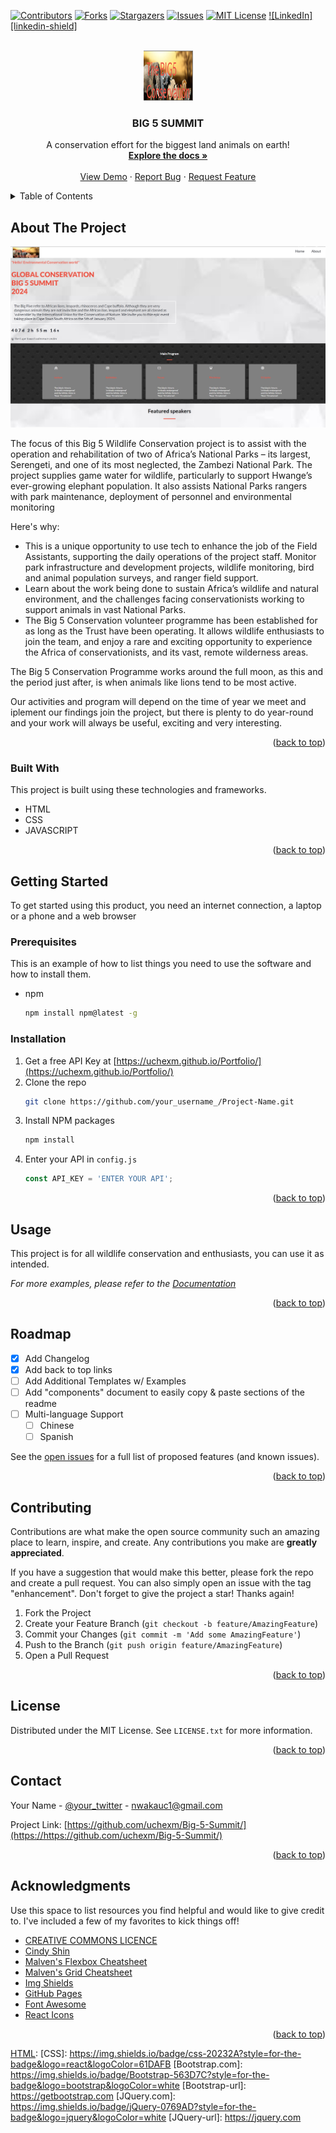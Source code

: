 
[![Contributors][contributors-shield]][contributors-url]
[![Forks][forks-shield]][forks-url]
[![Stargazers][stars-shield]][stars-url]
[![Issues][issues-shield]][issues-url]
[![MIT License][license-shield]][license-url]
[![LinkedIn][linkedin-shield]][linkedin-url]



<!-- PROJECT LOGO -->
<br />
<div align="center">
  <a href="https://https://github.com/uchexm/Big-5-Summit/tree/Homepage">
    <img src="images/logo.png" alt="Logo" width="80" height="80">
  </a>

  <h3 align="center">BIG 5 SUMMIT</h3>

  <p align="center">
    A conservation effort for the biggest land animals on earth!
    <br />
    <a href="https://https://github.com/uchexm/Big-5-Summit/tree/Homepage"><strong>Explore the docs »</strong></a>
    <br />
    <br />
    <a href="https://https://github.com/uchexm/Big-5-Summit/tree/Homepage">View Demo</a>
    ·
    <a href="https://https://github.com/uchexm/Big-5-Summit/tree/Homepage/issues">Report Bug</a>
    ·
    <a href="https://https://github.com/uchexm/Big-5-Summit/tree/Homepage/issues">Request Feature</a>
  </p>
</div>



<!-- TABLE OF CONTENTS -->
<details>
  <summary>Table of Contents</summary>
  <ol>
    <li>
      <a href="#about-the-project">About The Project</a>
      <ul>
        <li><a href="#built-with">Built With</a></li>
      </ul>
    </li>
    <li>
      <a href="#getting-started">Getting Started</a>
      <ul>
        <li><a href="#prerequisites">Prerequisites</a></li>
        <li><a href="#installation">Installation</a></li>
      </ul>
    </li>
    <li><a href="#usage">Usage</a></li>
    <li><a href="#roadmap">Roadmap</a></li>
    <li><a href="#contributing">Contributing</a></li>
    <li><a href="#license">License</a></li>
    <li><a href="#contact">Contact</a></li>
    <li><a href="#acknowledgments">Acknowledgments</a></li>
  </ol>
</details>



<!-- ABOUT THE PROJECT -->
## About The Project

[![Product Name Screen Shot][product-screenshot]](https://example.com)

The focus of this Big 5 Wildlife Conservation project is to assist with the operation and rehabilitation of two of Africa’s National Parks – its largest, Serengeti, and one of its most neglected, the Zambezi National Park. The project supplies game water for wildlife, particularly to support Hwange’s ever-growing elephant population. It also assists National Parks rangers with park maintenance, deployment of personnel and environmental monitoring

Here's why:
* This is a unique opportunity to use tech to enhance the job of the Field Assistants, supporting the daily operations of the project staff. Monitor park infrastructure and development projects, wildlife monitoring, bird and animal population surveys, and ranger field support.
* Learn about the work being done to sustain Africa’s wildlife and natural environment, and the challenges facing conservationists working to support animals in vast National Parks.
* The Big 5 Conservation volunteer programme has been established for as long as the Trust have been operating. It allows wildlife enthusiasts to join the team, and enjoy a rare and exciting opportunity to experience the Africa of conservationists, and its vast, remote wilderness areas.

The Big 5 Conservation Programme works around the full moon, as this and the period just after, is when animals like lions tend to be most active. 

Our activities and program will depend on the time of year we meet and iplement our findings join the project, but there is plenty to do year-round and your work will always be useful, exciting and very interesting.


<p align="right">(<a href="#readme-top">back to top</a>)</p>



### Built With

This project is built using these technologies and frameworks.

* HTML
* CSS
* JAVASCRIPT

<p align="right">(<a href="#readme-top">back to top</a>)</p>



<!-- GETTING STARTED -->
## Getting Started
To get started using this product, you need an internet connection, a laptop or a phone and a web browser


### Prerequisites

This is an example of how to list things you need to use the software and how to install them.
* npm
  ```sh
  npm install npm@latest -g
  ```

### Installation


1. Get a free API Key at [https://uchexm.github.io/Portfolio/](https://uchexm.github.io/Portfolio/)
2. Clone the repo
   ```sh
   git clone https://github.com/your_username_/Project-Name.git
   ```
3. Install NPM packages
   ```sh
   npm install
   ```
4. Enter your API in `config.js`
   ```js
   const API_KEY = 'ENTER YOUR API';
   ```

<p align="right">(<a href="#readme-top">back to top</a>)</p>



<!-- USAGE EXAMPLES -->
## Usage

This project is for all wildlife conservation and enthusiasts, you can use it as intended.

_For more examples, please refer to the [Documentation](https://example.com)_

<p align="right">(<a href="#readme-top">back to top</a>)</p>



<!-- ROADMAP -->
## Roadmap

- [x] Add Changelog
- [x] Add back to top links
- [ ] Add Additional Templates w/ Examples
- [ ] Add "components" document to easily copy & paste sections of the readme
- [ ] Multi-language Support
    - [ ] Chinese
    - [ ] Spanish

See the [open issues](https://github.com/uchexm/Big-5-Summit/issues) for a full list of proposed features (and known issues).

<p align="right">(<a href="#readme-top">back to top</a>)</p>



<!-- CONTRIBUTING -->
## Contributing

Contributions are what make the open source community such an amazing place to learn, inspire, and create. Any contributions you make are **greatly appreciated**.

If you have a suggestion that would make this better, please fork the repo and create a pull request. You can also simply open an issue with the tag "enhancement".
Don't forget to give the project a star! Thanks again!

1. Fork the Project
2. Create your Feature Branch (`git checkout -b feature/AmazingFeature`)
3. Commit your Changes (`git commit -m 'Add some AmazingFeature'`)
4. Push to the Branch (`git push origin feature/AmazingFeature`)
5. Open a Pull Request

<p align="right">(<a href="#readme-top">back to top</a>)</p>



<!-- LICENSE -->
## License

Distributed under the MIT License. See `LICENSE.txt` for more information.

<p align="right">(<a href="#readme-top">back to top</a>)</p>



<!-- CONTACT -->
## Contact

Your Name - [@your_twitter](https://twitter.com/nwakauc) - nwakauc1@gmail.com

Project Link: [https://github.com/uchexm/Big-5-Summit/](https://https://github.com/uchexm/Big-5-Summit/)

<p align="right">(<a href="#readme-top">back to top</a>)</p>



<!-- ACKNOWLEDGMENTS -->
## Acknowledgments

Use this space to list resources you find helpful and would like to give credit to. I've included a few of my favorites to kick things off!

* [CREATIVE COMMONS LICENCE](https://creativecommons.org/licenses/by-nc/4.0/)
* [Cindy Shin](https://www.behance.net/adagio07)
* [Malven's Flexbox Cheatsheet](https://flexbox.malven.co/)
* [Malven's Grid Cheatsheet](https://grid.malven.co/)
* [Img Shields](https://shields.io)
* [GitHub Pages](https://pages.github.com)
* [Font Awesome](https://fontawesome.com)
* [React Icons](https://react-icons.github.io/react-icons/search)

<p align="right">(<a href="#readme-top">back to top</a>)</p>



<!-- MARKDOWN LINKS & IMAGES -->
<!-- https://www.markdownguide.org/basic-syntax/#reference-style-links -->
[contributors-shield]: https://img.shields.io/github/contributors/uchexm/badge
[contributors-url]: https://img.shields.io/github/contributors/uchexm/badge
[forks-shield]: https://img.shields.io/github/forks/uchexm/badge
[forks-url]: https://github.com/uchexm/forks
[stars-shield]: https://img.shields.io/github/stars/uchexm/badge
[stars-url]: https://github.com/uchexm/
[issues-shield]: https://img.shields.io/github/uchexm/issues
[issues-url]: https://github.com/uchexm/Big-5-Summit/issues
[license-shield]: https://img.shields.io/github/license/uchexm
[license-url]: https://github.com/uchexm
[linkedin-url]: https://linkedin.com/in/uchechi-nwaka-79a21a75/
[product-screenshot]: images/readme.PNG
[HTML]: https://img.shields.io/badge/css-000000?style=for-the-badge&logo=nextdotjs&logoColor=white
[HTML]: 
[CSS]: https://img.shields.io/badge/css-20232A?style=for-the-badge&logo=react&logoColor=61DAFB
[Bootstrap.com]: https://img.shields.io/badge/Bootstrap-563D7C?style=for-the-badge&logo=bootstrap&logoColor=white
[Bootstrap-url]: https://getbootstrap.com
[JQuery.com]: https://img.shields.io/badge/jQuery-0769AD?style=for-the-badge&logo=jquery&logoColor=white
[JQuery-url]: https://jquery.com 
